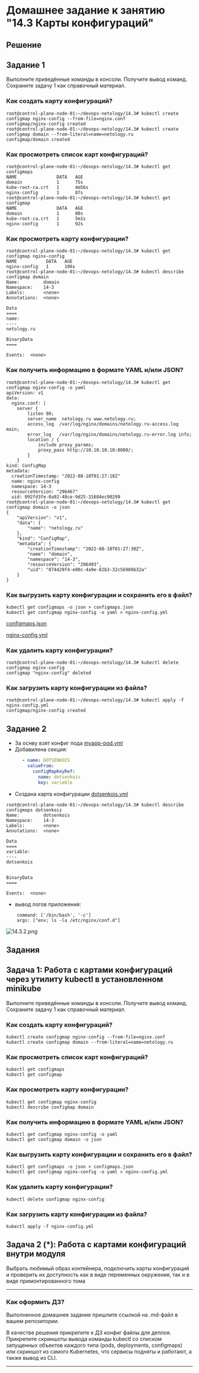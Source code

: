 # Домашнее задание к занятию "14.3 Карты конфигураций"

## Решение

## Задание 1

Выполните приведённые команды в консоли. Получите вывод команд. Сохраните
задачу 1 как справочный материал.

### Как создать карту конфигураций?

```console
root@control-plane-node-01:~/devops-netology/14.3# kubectl create configmap nginx-config --from-file=nginx.conf
configmap/nginx-config created
root@control-plane-node-01:~/devops-netology/14.3# kubectl create configmap domain --from-literal=name=netology.ru
configmap/domain created
```

### Как просмотреть список карт конфигураций?

```console
root@control-plane-node-01:~/devops-netology/14.3# kubectl get configmaps
NAME               DATA   AGE
domain             1      75s
kube-root-ca.crt   1      4m56s
nginx-config       1      87s
root@control-plane-node-01:~/devops-netology/14.3# kubectl get configmap
NAME               DATA   AGE
domain             1      80s
kube-root-ca.crt   1      5m1s
nginx-config       1      92s
```

### Как просмотреть карту конфигурации?

```console
root@control-plane-node-01:~/devops-netology/14.3# kubectl get configmap nginx-config
NAME           DATA   AGE
nginx-config   1      106s
root@control-plane-node-01:~/devops-netology/14.3# kubectl describe configmap domain
Name:         domain
Namespace:    14-3
Labels:       <none>
Annotations:  <none>

Data
====
name:
----
netology.ru

BinaryData
====

Events:  <none>
```

### Как получить информацию в формате YAML и/или JSON?

```console
root@control-plane-node-01:~/devops-netology/14.3# kubectl get configmap nginx-config -o yaml
apiVersion: v1
data:
  nginx.conf: |
    server {
        listen 80;
        server_name  netology.ru www.netology.ru;
        access_log  /var/log/nginx/domains/netology.ru-access.log  main;
        error_log   /var/log/nginx/domains/netology.ru-error.log info;
        location / {
            include proxy_params;
            proxy_pass http://10.10.10.10:8080/;
        }
    }
kind: ConfigMap
metadata:
  creationTimestamp: "2022-08-10T01:27:18Z"
  name: nginx-config
  namespace: 14-3
  resourceVersion: "296467"
  uid: 092fd3fe-0a92-48ce-9d25-31684ec90299
root@control-plane-node-01:~/devops-netology/14.3# kubectl get configmap domain -o json
{
    "apiVersion": "v1",
    "data": {
        "name": "netology.ru"
    },
    "kind": "ConfigMap",
    "metadata": {
        "creationTimestamp": "2022-08-10T01:27:30Z",
        "name": "domain",
        "namespace": "14-3",
        "resourceVersion": "296493",
        "uid": "074429f4-e00c-4a9e-82b3-32c56989b32a"
    }
}
```

### Как выгрузить карту конфигурации и сохранить его в файл?

```console
kubectl get configmaps -o json > configmaps.json
kubectl get configmap nginx-config -o yaml > nginx-config.yml
```

[configmaps.json](./configmaps.json)

[nginx-config.yml](./nginx-config.yml)


### Как удалить карту конфигурации?

```console
root@control-plane-node-01:~/devops-netology/14.3# kubectl delete configmap nginx-config
configmap "nginx-config" deleted
```

### Как загрузить карту конфигурации из файла?

```console
root@control-plane-node-01:~/devops-netology/14.3# kubectl apply -f nginx-config.yml
configmap/nginx-config created
```

## Задание 2

- За оснву взят конфиг пода [myapp-pod.yml](./myapp-pod.yml)
- Добавилена секция:

```yaml
      - name: DOTSENKOIS
        valueFrom:
          configMapKeyRef:
            name: dotsenkois
            key: variable
```
- Создана карта конфигурации [dotsenkois.yml](./dotsenkois.yml)


```console
root@control-plane-node-01:~/devops-netology/14.3# kubectl describe configmaps dotsenkois 
Name:         dotsenkois
Namespace:    14-3
Labels:       <none>
Annotations:  <none>

Data
====
variable:
----
dotsenkois


BinaryData
====

Events:  <none>
```

- вывод логов приложения:
```
    command: ['/bin/bash', '-c']
    args: ["env; ls -la /etc/nginx/conf.d"]
```

![14.3.2.png](./14.3.2.png)

## Задания

## Задача 1: Работа с картами конфигураций через утилиту kubectl в установленном minikube

Выполните приведённые команды в консоли. Получите вывод команд. Сохраните
задачу 1 как справочный материал.

### Как создать карту конфигураций?

```
kubectl create configmap nginx-config --from-file=nginx.conf
kubectl create configmap domain --from-literal=name=netology.ru
```

### Как просмотреть список карт конфигураций?

```
kubectl get configmaps
kubectl get configmap
```

### Как просмотреть карту конфигурации?

```
kubectl get configmap nginx-config
kubectl describe configmap domain
```

### Как получить информацию в формате YAML и/или JSON?

```
kubectl get configmap nginx-config -o yaml
kubectl get configmap domain -o json
```

### Как выгрузить карту конфигурации и сохранить его в файл?

```
kubectl get configmaps -o json > configmaps.json
kubectl get configmap nginx-config -o yaml > nginx-config.yml
```

### Как удалить карту конфигурации?

```
kubectl delete configmap nginx-config
```

### Как загрузить карту конфигурации из файла?

```
kubectl apply -f nginx-config.yml
```

## Задача 2 (*): Работа с картами конфигураций внутри модуля

Выбрать любимый образ контейнера, подключить карты конфигураций и проверить
их доступность как в виде переменных окружения, так и в виде примонтированного
тома

---

### Как оформить ДЗ?

Выполненное домашнее задание пришлите ссылкой на .md-файл в вашем репозитории.

В качестве решения прикрепите к ДЗ конфиг файлы для деплоя. Прикрепите скриншоты вывода команды kubectl со списком запущенных объектов каждого типа (pods, deployments, configmaps) или скриншот из самого Kubernetes, что сервисы подняты и работают, а также вывод из CLI.

---
